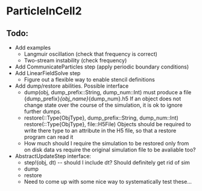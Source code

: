# ParticleInCell2

## Todo:
 * Add examples
   * Langmuir oscillation (check that frequency is correct)
   * Two-stream instability (check frequency)
 * Add CommunicateParticles step (apply periodic boundary conditions)
 * Add LinearFieldSolve step
   * Figure out a flexible way to enable stencil definitions
 * Add dump/restore abilities. Possible interface
   * dump(obj, dump_prefix::String, dump_num::Int) must produce a file
         {dump_prefix}_{obj_name}_{dump_num}.h5
     If an object does not change state over the course of the simulation, it is
     ok to ignore further dumps.
   * restore(::Type{ObjType}, dump_prefix::String, dump_num::Int)
     restore(::Type{ObjType}, file::H5File)
     Objects should be required to write there type to an attribute in the H5
     file, so that a restore program can read it
   * How much should I require the simulation to be restored only from on disk
     data vs require the original simulation file to be avaliable too?
 * AbstractUpdateStep interface:
   * step!(obj, dt) -- should I include dt? Should definitely get rid of sim
   * dump
   * restore
   * Need to come up with some nice way to systematically test these...
